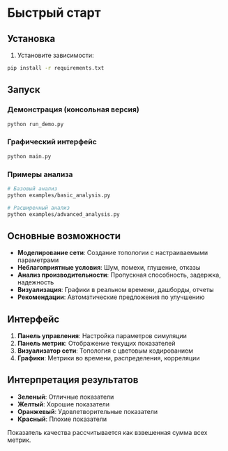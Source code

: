 # Быстрый старт

## Установка

1. Установите зависимости:
```bash
pip install -r requirements.txt
```

## Запуск

### Демонстрация (консольная версия)
```bash
python run_demo.py
```

### Графический интерфейс
```bash
python main.py
```

### Примеры анализа
```bash
# Базовый анализ
python examples/basic_analysis.py

# Расширенный анализ
python examples/advanced_analysis.py
```

## Основные возможности

- **Моделирование сети**: Создание топологии с настраиваемыми параметрами
- **Неблагоприятные условия**: Шум, помехи, глушение, отказы
- **Анализ производительности**: Пропускная способность, задержка, надежность
- **Визуализация**: Графики в реальном времени, дашборды, отчеты
- **Рекомендации**: Автоматические предложения по улучшению

## Интерфейс

1. **Панель управления**: Настройка параметров симуляции
2. **Панель метрик**: Отображение текущих показателей
3. **Визуализатор сети**: Топология с цветовым кодированием
4. **Графики**: Метрики во времени, распределения, корреляции

## Интерпретация результатов

- **Зеленый**: Отличные показатели
- **Желтый**: Хорошие показатели  
- **Оранжевый**: Удовлетворительные показатели
- **Красный**: Плохие показатели

Показатель качества рассчитывается как взвешенная сумма всех метрик.






